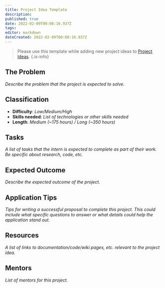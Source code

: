 ```yaml
---
title: Project Idea Template
description: 
published: true
date: 2022-02-09T00:08:16.937Z
tags: 
editor: markdown
dateCreated: 2022-02-09T00:08:16.937Z
---
```


> Please use this template while adding new project ideas to [Project Ideas](/en/community/mentoring/project-ideas).
{.is-info}

## The Problem
*Describe the problem that the project is expected to solve.*

## Classification
- **Difficulty**: *Low/Medium/High*
- **Skills needed**: *List of technologies or other skills needed*
- **Length**: *Medium (~175 hours) / Long (~350 hours)*

## Tasks
*A list of tasks that the intern is expected to complete as part of their work. Be specific about research, code, etc.*

## Expected Outcome
*Describe the expected outcome of the project.*

## Application Tips
*Tips for writing a successful proposal to complete this project. This could include what specific questions to answer or what details could help the application stand out.*

## Resources
*A list of links to documentation/code/wiki pages, etc. relevant to the project idea.*

## Mentors
*List of mentors for this project.*
